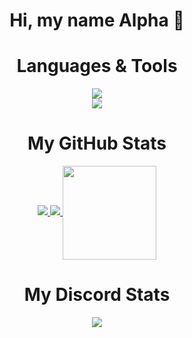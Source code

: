 <p align="center">
    <h1 align="center">Hi, my name Alpha 👋</h1>
</p>

<h1 align="center">
    Languages & Tools
</h1>

</h2>
<div align="center">
    <img src="https://skillicons.dev/icons?i=js,ts,html,css,python,nodejs,java,mysql,sqlite,mongo&theme=dark"/>
</h2>
<div align="center">
    <img src="https://skillicons.dev/icons?i=js,ts,html,css,python,nodejs,java,mysql,sqlite,mongo&theme=dark"/>
</div>

<h1 align="center">
    My GitHub Stats
</h1>
  <p align="center">
    <a href="https://github.com/ByAlphas/">
        <img src="https://github-readme-stats.vercel.app/api?username=ByAlphas&show_icons=true&theme=dark" />
    <a href="https://github.com/ByAlphas">
        <img src="https://github-readme-streak-stats.herokuapp.com?user=ByAlphas&show_icons=true&theme=dark" />
   <img src="https://github-readme-stats.vercel.app/api/top-langs/?username=ByAlphas&layout=compact&show_icons=true&theme=dark&border=true"width="%100" height="150px" align="center" />
    </a>
</p>
    
 <h1 align="center">
     My Discord Stats
        </h1>
        <p align="center">
       <a href="https://discord.com/users/755692726074343424">
                   <img src="https://lanyard.cnrad.dev/api/755692726074343424" />
           </a>
    </p>
    
    


   
    
    
